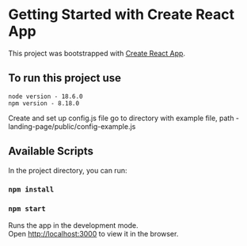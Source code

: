 # Getting Started with Create React App

This project was bootstrapped with [Create React App](https://github.com/facebook/create-react-app).

## To run this project use
    node version - 18.6.0
    npm version - 8.18.0

Create and set up config.js file go to directory with example file, path - landing-page/public/config-example.js

## Available Scripts

In the project directory, you can run:

### `npm install`
### `npm start`

Runs the app in the development mode.\
Open [http://localhost:3000](http://localhost:3000) to view it in the browser.
